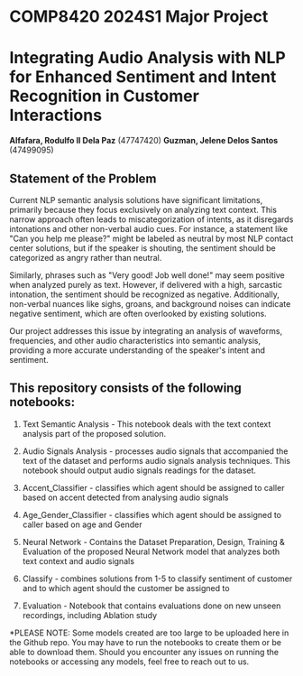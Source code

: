 # COMP8420 2024S1 Major Project

# Integrating Audio Analysis with NLP for Enhanced Sentiment and Intent Recognition in Customer Interactions

__Alfafara, Rodulfo II Dela Paz__ (47747420)
__Guzman, Jelene Delos Santos__ (47499095)

## Statement of the Problem

Current NLP semantic analysis solutions have significant limitations, primarily because they focus exclusively on analyzing text context. This narrow approach often leads to miscategorization of intents, as it disregards intonations and other non-verbal audio cues. For instance, a statement like "Can you help me please?" might be labeled as neutral by most NLP contact center solutions, but if the speaker is shouting, the sentiment should be categorized as angry rather than neutral.

Similarly, phrases such as "Very good! Job well done!" may seem positive when analyzed purely as text. However, if delivered with a high, sarcastic intonation, the sentiment should be recognized as negative. Additionally, non-verbal nuances like sighs, groans, and background noises can indicate negative sentiment, which are often overlooked by existing solutions.

Our project addresses this issue by integrating an analysis of waveforms, frequencies, and other audio characteristics into semantic analysis, providing a more accurate understanding of the speaker's intent and sentiment.

## This repository consists of the following notebooks:

1) Text Semantic Analysis - This notebook deals with the text context analysis part of the proposed solution. 

2) Audio Signals Analysis - processes audio signals that accompanied the text of the dataset and performs audio signals analysis techniques. This notebook should output audio signals readings for the dataset. 

3) Accent_Classifier - classifies which agent should be assigned to caller based on accent detected from analysing audio signals

4) Age_Gender_Classifier - classifies which agent should be assigned to caller based on age and Gender

5) Neural Network - Contains the Dataset Preparation, Design, Training & Evaluation of the proposed Neural Network model that analyzes both text context and audio signals 

6) Classify - combines solutions from 1-5 to classify sentiment of customer and to which agent should the customer be assigned to

7) Evaluation - Notebook that contains evaluations done on new unseen recordings, including Ablation study

*PLEASE NOTE: Some models created are too large to be uploaded here in the Github repo. You may have to run the notebooks to create them or be able to download them. Should you encounter any issues on running the notebooks or accessing any models, feel free to reach out to us.
